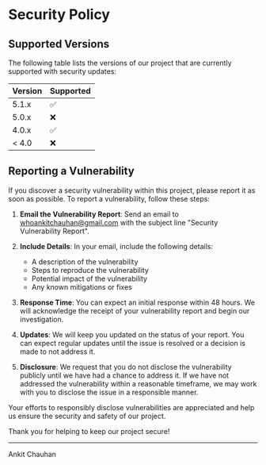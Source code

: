 # Security Policy

## Supported Versions

The following table lists the versions of our project that are currently supported with security updates:

| Version | Supported          |
| ------- | ------------------ |
| 5.1.x   | :white_check_mark: |
| 5.0.x   | :x:                |
| 4.0.x   | :white_check_mark: |
| < 4.0   | :x:                |

## Reporting a Vulnerability

If you discover a security vulnerability within this project, please report it as soon as possible. To report a vulnerability, follow these steps:

1. **Email the Vulnerability Report**: Send an email to [whoankitchauhan@gmail.com](mailto:whoankitchauhan@gmail.com) with the subject line "Security Vulnerability Report".
2. **Include Details**: In your email, include the following details:
   - A description of the vulnerability
   - Steps to reproduce the vulnerability
   - Potential impact of the vulnerability
   - Any known mitigations or fixes

3. **Response Time**: You can expect an initial response within 48 hours. We will acknowledge the receipt of your vulnerability report and begin our investigation.

4. **Updates**: We will keep you updated on the status of your report. You can expect regular updates until the issue is resolved or a decision is made to not address it.

5. **Disclosure**: We request that you do not disclose the vulnerability publicly until we have had a chance to address it. If we have not addressed the vulnerability within a reasonable timeframe, we may work with you to disclose the issue in a responsible manner.

Your efforts to responsibly disclose vulnerabilities are appreciated and help us ensure the security and safety of our project.

Thank you for helping to keep our project secure!

---

Ankit Chauhan

